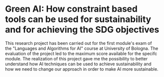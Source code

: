 # Green AI: How constraint based tools can be used for sustainability and for achieving the SDG objectives
This research project has been carried out for the first module's exam of the "Languages and Algorithms for AI" course at University of Bologna. The evaluation of the project led to the maximum score available for the specifc module. 
The realization of this project gave me the possibility to better understand how AI techniques can be used to achieve sustainability and how we need to change our approach in order to make AI more sustainable.
